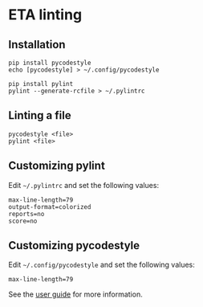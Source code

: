 # ETA linting


## Installation

```shell
pip install pycodestyle
echo [pycodestyle] > ~/.config/pycodestyle

pip install pylint
pylint --generate-rcfile > ~/.pylintrc
```


## Linting a file

```shell
pycodestyle <file>
pylint <file>
```


## Customizing pylint

Edit `~/.pylintrc` and set the following values:

```
max-line-length=79
output-format=colorized
reports=no
score=no
```


## Customizing pycodestyle

Edit `~/.config/pycodestyle` and set the following values:

```shell
max-line-length=79
```

See the [user guide](https://pycodestyle.readthedocs.io/en/latest/intro.html)
for more information.
